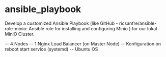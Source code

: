 # ansible_playbook

Develop a customized Ansible Playbook (like GitHub - ricsanfre/ansible-role-minio: Ansible role for installing and configuring Minio ) for our lokal MiniO Cluster.

-- 4 Nodes
-- 1 Nginx Load Balancer (on Master Node)
-- Konfiguration on reboot start service (systemd)
-- Ubuntu OS
